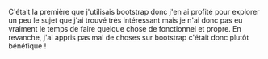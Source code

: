 C'était la première que j'utilisais bootstrap donc j'en ai profité pour explorer un peu le sujet que j'ai trouvé très intéressant mais je n'ai donc pas eu vraiment le temps de faire quelque chose de fonctionnel et propre.
En revanche, j'ai appris pas mal de choses sur bootstrap c'était donc plutôt bénéfique !
